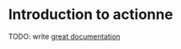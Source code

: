 # Introduction to actionne

TODO: write [great documentation](http://jacobian.org/writing/what-to-write/)
